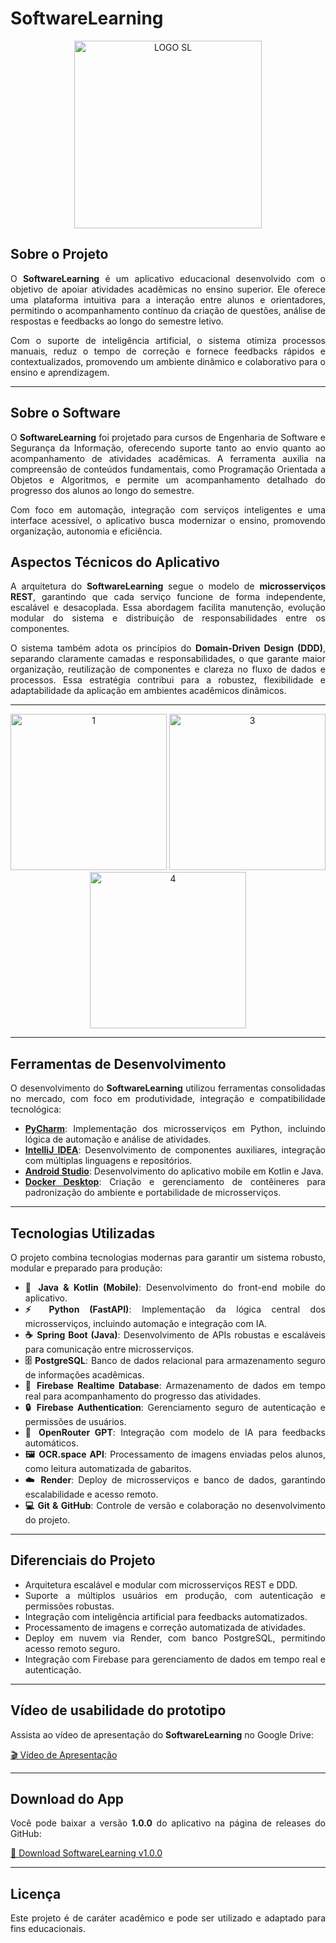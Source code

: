# SoftwareLearning

<p align="center">
  <img width="300" alt="LOGO SL" src="https://github.com/user-attachments/assets/6ad5c1f5-8bb2-4529-bda1-244591753878" />
</p>

## Sobre o Projeto

<div align="justify">
  
O **SoftwareLearning** é um aplicativo educacional desenvolvido com o objetivo de apoiar atividades acadêmicas no ensino superior. Ele oferece uma plataforma intuitiva para a interação entre alunos e orientadores, permitindo o acompanhamento contínuo da criação de questões, análise de respostas e feedbacks ao longo do semestre letivo.

Com o suporte de inteligência artificial, o sistema otimiza processos manuais, reduz o tempo de correção e fornece feedbacks rápidos e contextualizados, promovendo um ambiente dinâmico e colaborativo para o ensino e aprendizagem.

<div>
  
---

## Sobre o Software

<div align="justify">
  
O **SoftwareLearning** foi projetado para cursos de Engenharia de Software e Segurança da Informação, oferecendo suporte tanto ao envio quanto ao acompanhamento de atividades acadêmicas. A ferramenta auxilia na compreensão de conteúdos fundamentais, como Programação Orientada a Objetos e Algoritmos, e permite um acompanhamento detalhado do progresso dos alunos ao longo do semestre.

Com foco em automação, integração com serviços inteligentes e uma interface acessível, o aplicativo busca modernizar o ensino, promovendo organização, autonomia e eficiência.

<div>

## Aspectos Técnicos do Aplicativo

<div align="justify">
  
A arquitetura do **SoftwareLearning** segue o modelo de **microsserviços REST**, garantindo que cada serviço funcione de forma independente, escalável e desacoplada. Essa abordagem facilita manutenção, evolução modular do sistema e distribuição de responsabilidades entre os componentes.

O sistema também adota os princípios do **Domain-Driven Design (DDD)**, separando claramente camadas e responsabilidades, o que garante maior organização, reutilização de componentes e clareza no fluxo de dados e processos. Essa estratégia contribui para a robustez, flexibilidade e adaptabilidade da aplicação em ambientes acadêmicos dinâmicos.

<div>
  
---

<p align="center">
  <img src="https://github.com/user-attachments/assets/cbbd5d67-4cc9-4b00-845c-597651aa60a4" width="250" alt="1"/>
  <img src="https://github.com/user-attachments/assets/a52ec4f4-cc50-4cd7-b7a8-60fb2e2f46cd" width="250" alt="3"/>
  <img src="https://github.com/user-attachments/assets/2b83d308-0738-4747-a92b-f58fd94ef074" width="250" alt="4"/>
</p>

---

## Ferramentas de Desenvolvimento

O desenvolvimento do **SoftwareLearning** utilizou ferramentas consolidadas no mercado, com foco em produtividade, integração e compatibilidade tecnológica:

- **[PyCharm](https://www.jetbrains.com/pycharm/)**: Implementação dos microsserviços em Python, incluindo lógica de automação e análise de atividades.  
- **[IntelliJ IDEA](https://www.jetbrains.com/idea/)**: Desenvolvimento de componentes auxiliares, integração com múltiplas linguagens e repositórios.  
- **[Android Studio](https://developer.android.com/studio)**: Desenvolvimento do aplicativo mobile em Kotlin e Java.  
- **[Docker Desktop](https://www.docker.com/products/docker-desktop/)**: Criação e gerenciamento de contêineres para padronização do ambiente e portabilidade de microsserviços.  

---

## Tecnologias Utilizadas

<div align="justify">
  
O projeto combina tecnologias modernas para garantir um sistema robusto, modular e preparado para produção:

- **📱 Java & Kotlin (Mobile)**: Desenvolvimento do front-end mobile do aplicativo.  
- **⚡ Python (FastAPI)**: Implementação da lógica central dos microsserviços, incluindo automação e integração com IA.  
- **☕ Spring Boot (Java)**: Desenvolvimento de APIs robustas e escaláveis para comunicação entre microsserviços.  
- **🗄 PostgreSQL**: Banco de dados relacional para armazenamento seguro de informações acadêmicas.  
- **🔄 Firebase Realtime Database**: Armazenamento de dados em tempo real para acompanhamento do progresso das atividades.  
- **🔒 Firebase Authentication**: Gerenciamento seguro de autenticação e permissões de usuários.  
- **🤖 OpenRouter GPT**: Integração com modelo de IA para feedbacks automáticos.  
- **🖼 OCR.space API**: Processamento de imagens enviadas pelos alunos, como leitura automatizada de gabaritos.  
- **☁️ Render**: Deploy de microsserviços e banco de dados, garantindo escalabilidade e acesso remoto.  
- **💻 Git & GitHub**: Controle de versão e colaboração no desenvolvimento do projeto.  

<div>

---

## Diferenciais do Projeto

<div align="justify">

- Arquitetura escalável e modular com microsserviços REST e DDD.  
- Suporte a múltiplos usuários em produção, com autenticação e permissões robustas.  
- Integração com inteligência artificial para feedbacks automatizados.  
- Processamento de imagens e correção automatizada de atividades.  
- Deploy em nuvem via Render, com banco PostgreSQL, permitindo acesso remoto seguro.  
- Integração com Firebase para gerenciamento de dados em tempo real e autenticação.

<div>

---

## Vídeo de usabilidade do prototipo

<div align="justify">
  
Assista ao vídeo de apresentação do **SoftwareLearning** no Google Drive:

[🎬 Vídeo de Apresentação](https://drive.google.com/file/d/1fkCPS3hMSwyqcx8ow864Uojjy3c7uN7x/view?usp=sharing)

<div>

---

## Download do App

<div align="justify">

Você pode baixar a versão **1.0.0** do aplicativo na página de releases do GitHub:

[🔗 Download SoftwareLearning v1.0.0](https://github.com/rodrigorrd-dev/software-learning/releases/tag/v1.0.0)

<div>

---

## Licença

<div align="justify">
  
Este projeto é de caráter acadêmico e pode ser utilizado e adaptado para fins educacionais.

<div>
